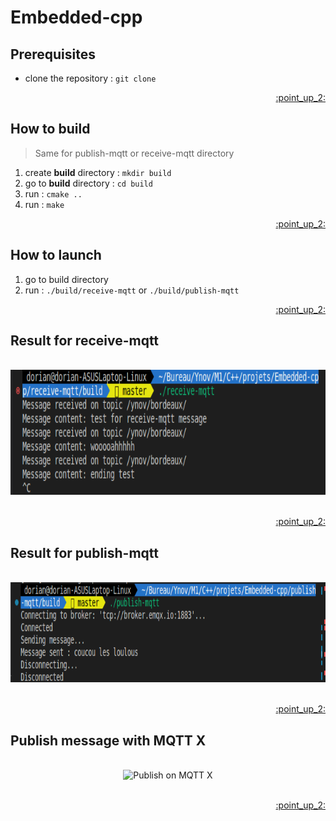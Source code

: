<div id="top"></div>

# Embedded-cpp

## Prerequisites

- clone the repository : ```git clone ```

<p align="right"><a href="#top">:point_up_2:</a></p>

## How to build
> Same for publish-mqtt or receive-mqtt directory

1. create **build** directory : ```mkdir build``` 
2. go to **build** directory : ```cd build```
3. run : ```cmake ..```
4. run : ```make```

<p align="right"><a href="#top">:point_up_2:</a></p>

## How to launch 

1. go to build directory
2. run : ```./build/receive-mqtt``` or ```./build/publish-mqtt```

<p align="right"><a href="#top">:point_up_2:</a></p>

## Result for receive-mqtt 
<div align="center">
  </br>
  <img src="images/receive-mqtt message test.png" alt="Receive-mqtt test" height="200">
  </br></br>
</div>

<p align="right"><a href="#top">:point_up_2:</a></p>

## Result for publish-mqtt
<div align="center">
  </br>
  <img src="images/publish-mqtt-message.png" alt="Receive-mqtt test" height="160">
  </br></br>
</div>

<p align="right"><a href="#top">:point_up_2:</a></p>

## Publish message with MQTT X
<div align="center">
  </br>
  <img src="images/.png" alt="Publish on MQTT X" width="700" height="100">
  </br></br>
</div>

<p align="right"><a href="#top">:point_up_2:</a></p>
